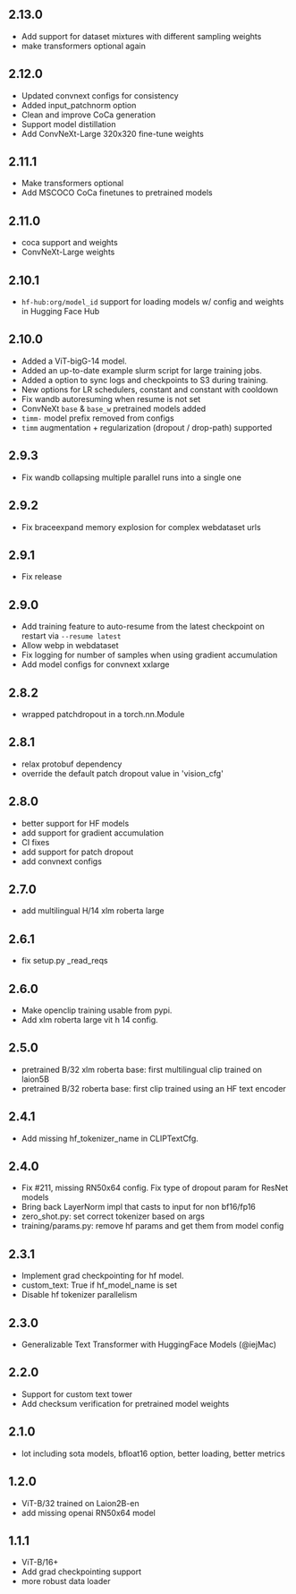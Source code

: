 ## 2.13.0

* Add support for dataset mixtures with different sampling weights
* make transformers optional again 

## 2.12.0

* Updated convnext configs for consistency
* Added input_patchnorm option
* Clean and improve CoCa generation
* Support model distillation
* Add ConvNeXt-Large 320x320 fine-tune weights

## 2.11.1

* Make transformers optional
* Add MSCOCO CoCa finetunes to pretrained models

## 2.11.0

* coca support and weights
* ConvNeXt-Large weights

## 2.10.1

* `hf-hub:org/model_id` support for loading models w/ config and weights in Hugging Face Hub

## 2.10.0

* Added a ViT-bigG-14 model.
* Added an up-to-date example slurm script for large training jobs.
* Added a option to sync logs and checkpoints to S3 during training.
* New options for LR schedulers, constant and constant with cooldown
* Fix wandb autoresuming when resume is not set
* ConvNeXt `base` & `base_w` pretrained models added
* `timm-` model prefix removed from configs
* `timm` augmentation + regularization (dropout / drop-path) supported

## 2.9.3

* Fix wandb collapsing multiple parallel runs into a single one

## 2.9.2

* Fix braceexpand memory explosion for complex webdataset urls

## 2.9.1

* Fix release

## 2.9.0

* Add training feature to auto-resume from the latest checkpoint on restart via `--resume latest`
* Allow webp in webdataset
* Fix logging for number of samples when using gradient accumulation
* Add model configs for convnext xxlarge

## 2.8.2

* wrapped patchdropout in a torch.nn.Module

## 2.8.1

* relax protobuf dependency
* override the default patch dropout value in 'vision_cfg'

## 2.8.0

* better support for HF models
* add support for gradient accumulation
* CI fixes
* add support for patch dropout
* add convnext configs


## 2.7.0

* add multilingual H/14 xlm roberta large

## 2.6.1

* fix setup.py _read_reqs

## 2.6.0

* Make openclip training usable from pypi.
* Add xlm roberta large vit h 14 config.

## 2.5.0

* pretrained B/32 xlm roberta base: first multilingual clip trained on laion5B
* pretrained B/32 roberta base: first clip trained using an HF text encoder

## 2.4.1

* Add missing hf_tokenizer_name in CLIPTextCfg.

## 2.4.0

* Fix #211, missing RN50x64 config. Fix type of dropout param for ResNet models
* Bring back LayerNorm impl that casts to input for non bf16/fp16 
* zero_shot.py: set correct tokenizer based on args
* training/params.py: remove hf params and get them from model config

## 2.3.1

* Implement grad checkpointing for hf model.
* custom_text: True if hf_model_name is set
* Disable hf tokenizer parallelism 

## 2.3.0

* Generalizable Text Transformer with HuggingFace Models (@iejMac)

## 2.2.0

* Support for custom text tower
* Add checksum verification for pretrained model weights 

## 2.1.0

* lot including sota models, bfloat16 option, better loading, better metrics

## 1.2.0

* ViT-B/32 trained on Laion2B-en
* add missing openai RN50x64 model

## 1.1.1

* ViT-B/16+
* Add grad checkpointing support
* more robust data loader
